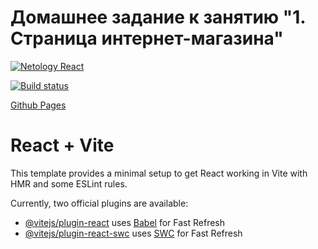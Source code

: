 # Домашнее задание к занятию "1. Страница интернет-магазина"
[![Netology React](https://github.com/coolpak/ra_store-func/actions/workflows/web.yml/badge.svg?branch=main)](https://github.com/coolpak/ra_store-func/actions/workflows/web.yml)

[![Build status](https://ci.appveyor.com/api/projects/status/c8s37lma2qu43r9a?svg=true)](https://ci.appveyor.com/project/CoolPaK/ra-store-func)


[Github Pages](https://coolpak.github.io/ra_store-func/)

# React + Vite

This template provides a minimal setup to get React working in Vite with HMR and some ESLint rules.

Currently, two official plugins are available:

- [@vitejs/plugin-react](https://github.com/vitejs/vite-plugin-react/blob/main/packages/plugin-react/README.md) uses [Babel](https://babeljs.io/) for Fast Refresh
- [@vitejs/plugin-react-swc](https://github.com/vitejs/vite-plugin-react-swc) uses [SWC](https://swc.rs/) for Fast Refresh
